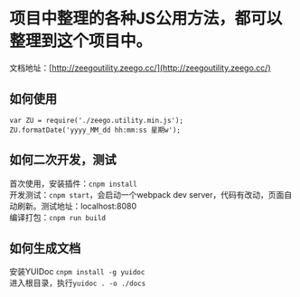 # 项目中整理的各种JS公用方法，都可以整理到这个项目中。
文档地址：[http://zeegoutility.zeego.cc/](http://zeegoutility.zeego.cc/)

## 如何使用
`var ZU = require('./zeego.utility.min.js');`<br/>
`ZU.formatDate('yyyy_MM_dd hh:mm:ss 星期w');`<br/>

## 如何二次开发，测试
首次使用，安装插件：`cnpm install`<br/>
开发测试：`cnpm start`，会启动一个webpack dev server，代码有改动，页面自动刷新。测试地址：localhost:8080<br/>
编译打包：`cnpm run build`<br/>

## 如何生成文档
安装YUIDoc `cnpm install -g yuidoc`<br/>
进入根目录，执行`yuidoc . -o ./docs`<br/>






